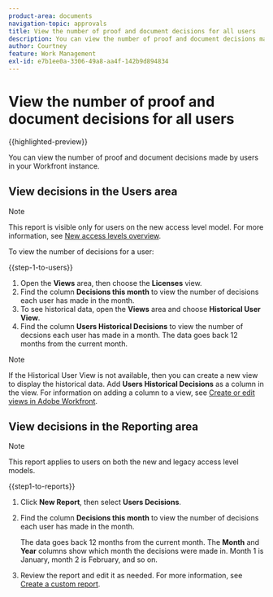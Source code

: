 ```yaml
---
product-area: documents
navigation-topic: approvals
title: View the number of proof and document decisions for all users
description: You can view the number of proof and document decisions made by users in your Workfront instance.
author: Courtney
feature: Work Management
exl-id: e7b1ee0a-3306-49a8-aa4f-142b9d894834
---
```


# View the number of proof and document decisions for all users

{{highlighted-preview}}

You can view the number of proof and document decisions made by users in your Workfront instance.

## View decisions in the Users area

>[!NOTE]
>
>This report is visible only for users on the new access level model. For more information, see [New access levels overview](/help/quicksilver/administration-and-setup/add-users/how-access-levels-work/access-level-overview.md).

To view the number of decisions for a user:

{{step-1-to-users}}

1. Open the **Views** area, then choose the **Licenses** view. 
1. Find the column **Decisions this month** to view the number of decisions each user has made in the month.
1. <span class="preview">To see historical data, open the **Views** area and choose **Historical User View**.</span>
1. <span class="preview">Find the column **Users Historical Decisions** to view the number of decsions each user has made in a month. The data goes back 12 months from the current month.</span>

>[!NOTE]
>
><span class="preview">If the Historical User View is not available, then you can create a new view to display the historical data. Add **Users Historical Decisions** as a column in the view. For information on adding a column to a view, see [Create or edit views in Adobe Workfront](/help/quicksilver/reports-and-dashboards/reports/reporting-elements/create-edit-views.md).</span>


## View decisions in the Reporting area

>[!NOTE]
>
>This report applies to users on both the new and legacy access level models.

{{step1-to-reports}}

1. Click **New Report**, then select **Users Decisions**.
1. Find the column **Decisions this month** to view the number of decisions each user has made in the month.

   <span class="preview">The data goes back 12 months from the current month. The **Month** and **Year** columns show which month the decisions were made in. Month 1 is January, month 2 is February, and so on.</span>

1. Review the report and edit it as needed. For more information, see [Create a custom report](/help/quicksilver/reports-and-dashboards/reports/creating-and-managing-reports/create-custom-report.md).

